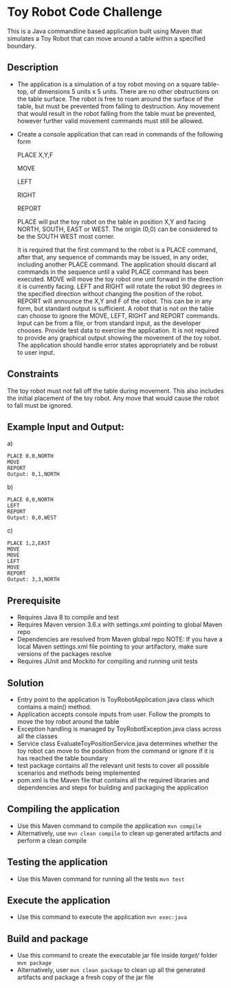# Toy Robot Code Challenge

This is a Java commandline based application built using Maven that simulates a Toy Robot that can move around a table
within a specified boundary. 

## Description
- The application is a simulation of a toy robot moving on a square table-top, of dimensions 5 units x 5 units. There are no
other obstructions on the table surface. The robot is free to roam around the surface of the table, but must be prevented
from falling to destruction. Any movement that would result in the robot falling from the table must be prevented,
however further valid movement commands must still be allowed.


- Create a console application that can read in commands of the following form

  PLACE X,Y,F

  MOVE

  LEFT

  RIGHT

  REPORT

    
    PLACE will put the toy robot on the table in position X,Y and facing NORTH, SOUTH, EAST or WEST. The origin (0,0)
    can be considered to be the SOUTH WEST most corner.

    It is required that the first command to the robot is a PLACE command, after that, any sequence of commands may 
    be issued, in any order, including another PLACE command. The
    application should discard all commands in the sequence until a valid PLACE command has been executed.
    MOVE will move the toy robot one unit forward in the direction it is currently facing.
    LEFT and RIGHT will rotate the robot 90 degrees in the specified direction without changing the position of the robot.
    REPORT will announce the X,Y and F of the robot. This can be in any form, but standard output is sufficient.
    A robot that is not on the table can choose to ignore the MOVE, LEFT, RIGHT and REPORT commands.
    Input can be from a file, or from standard input, as the developer chooses.
    Provide test data to exercise the application.
    It is not required to provide any graphical output showing the movement of the toy robot.
    The application should handle error states appropriately and be robust to user input.

## Constraints
  The toy robot must not fall off the table during movement. This also includes the initial placement of the toy robot. Any
  move that would cause the robot to fall must be ignored.

## Example Input and Output:
a)

    PLACE 0,0,NORTH
    MOVE
    REPORT
    Output: 0,1,NORTH


b)

    PLACE 0,0,NORTH
    LEFT
    REPORT
    Output: 0,0,WEST
c)

    PLACE 1,2,EAST
    MOVE
    MOVE
    LEFT
    MOVE
    REPORT
    Output: 3,3,NORTH


## Prerequisite
- Requires Java 8 to compile and test
- Requires Maven version 3.6.x with settings.xml pointing to global Maven repo
- Dependencies are resolved from Maven global repo
  NOTE: If you have a local Maven settings.xml file pointing to your artifactory, make sure versions of the packages resolve
- Requires JUnit and Mockito for compiling and running unit tests

## Solution
- Entry point to the application is ToyRobotApplication.java class which contains a main() method.
- Application accepts console inputs from user. Follow the prompts to move the toy robot around the table
- Exception handling is managed by ToyRobotException.java class across all the classes
- Service class EvaluateToyPositionService.java determines whether the toy robot can move to the position from the 
  command or ignore if it is has reached the table boundary
- test package contains all the relevant unit tests to cover all possible scenarios and methods being implemented
- pom.xml is the Maven file that contains all the required libraries and dependencies and steps for building and packaging
  the application

## Compiling the application
- Use this Maven command to compile the application `mvn compile`
- Alternatively, use `mvn clean compile` to clean up generated artifacts and perform a clean compile

## Testing the application
- Use this Maven command for running all the tests `mvn test`

## Execute the application
- Use this command to execute the application `mvn exec:java`

## Build and package
- Use this command to create the executable jar file inside *target/* folder `mvn package`
- Alternatively, user `mvn clean package` to clean up all the generated artifacts and package a fresh copy of the jar file